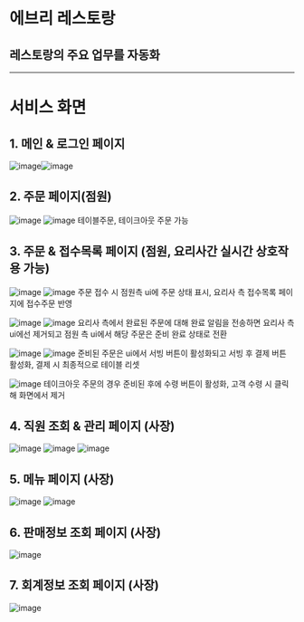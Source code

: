 # 에브리 레스토랑
## 레스토랑의 주요 업무를 자동화 
------------

# 서비스 화면

## 1. 메인 & 로그인 페이지
![image](https://user-images.githubusercontent.com/57261470/111029794-f8fcf480-8441-11eb-8aec-177e2eb28180.png)![image](https://user-images.githubusercontent.com/57261470/111029837-3792af00-8442-11eb-9424-480fc2d150de.png)




## 2. 주문 페이지(점원)
![image](https://user-images.githubusercontent.com/57261470/111029887-80e2fe80-8442-11eb-8d14-f7d172507480.png)
![image](https://user-images.githubusercontent.com/57261470/111029907-a5d77180-8442-11eb-96fc-9ba8a35dbc93.png)
테이블주문, 테이크아웃 주문 가능




## 3. 주문 & 접수목록 페이지 (점원, 요리사간 실시간 상호작용 가능)
![image](https://user-images.githubusercontent.com/57261470/111030061-9d336b00-8443-11eb-963a-7ce98c926cef.png)
![image](https://user-images.githubusercontent.com/57261470/111030070-b63c1c00-8443-11eb-8d05-a1a7df8c863a.png)
주문 접수 시 점원측 ui에 주문 상태 표시, 요리사 측 접수목록 페이지에 접수주문 반영



![image](https://user-images.githubusercontent.com/57261470/111030138-0fa44b00-8444-11eb-8492-299ef4374d43.png)
![image](https://user-images.githubusercontent.com/57261470/111030111-f9968a80-8443-11eb-92bd-364184792ba5.png)
요리사 측에서 완료된 주문에 대해 완료 알림을 전송하면 요리사 측 ui에선 제거되고 점원 측 ui에서 해당 주문은 준비 완료 상태로 전환



![image](https://user-images.githubusercontent.com/57261470/111030375-3747e300-8445-11eb-9bff-d77bb1d5ca64.png)
![image](https://user-images.githubusercontent.com/57261470/111030394-4fb7fd80-8445-11eb-822e-ed25e2d7a611.png)
준비된 주문은 ui에서 서빙 버튼이 활성화되고 서빙 후 결제 버튼 활성화, 결제 시 최종적으로 테이블 리셋



![image](https://user-images.githubusercontent.com/57261470/111030436-9a397a00-8445-11eb-91fc-d9a72ad748d6.png)
테이크아웃 주문의 경우 준비된 후에 수령 버튼이 활성화, 고객 수령 시 클릭해 화면에서 제거




## 4. 직원 조회 & 관리 페이지 (사장)
![image](https://user-images.githubusercontent.com/57261470/111030491-da98f800-8445-11eb-9729-98536c79ae3e.png)
![image](https://user-images.githubusercontent.com/57261470/111030527-1b910c80-8446-11eb-8827-e31283f9132f.png)
![image](https://user-images.githubusercontent.com/57261470/111030545-3499bd80-8446-11eb-85df-f9589216e8ba.png)




## 5. 메뉴 페이지 (사장)
![image](https://user-images.githubusercontent.com/57261470/111030562-5a26c700-8446-11eb-878b-2d61a18604fd.png)
![image](https://user-images.githubusercontent.com/57261470/111030582-6874e300-8446-11eb-90f3-8bc78b06fd2f.png)




## 6. 판매정보 조회 페이지 (사장)
![image](https://user-images.githubusercontent.com/57261470/111030597-804c6700-8446-11eb-9fbb-e032155e0095.png)




## 7. 회계정보 조회 페이지 (사장)
![image](https://user-images.githubusercontent.com/57261470/111030605-922e0a00-8446-11eb-9ccf-e24c6e28bb76.png)





